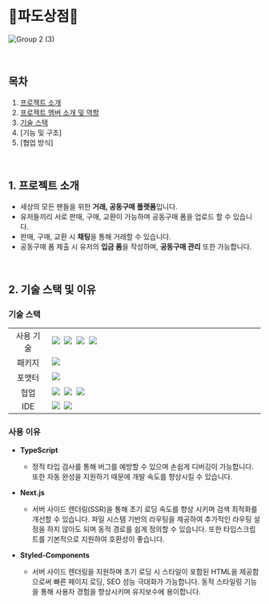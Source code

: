 <h1>🌊파도상점🌊</h1>

![Group 2 (3)](https://github.com/coo1river/PadoStore/assets/122965945/5fe9b7ca-54e5-4d0f-b466-068e56710d98)


<br>

## 목차

1. [프로젝트 소개](#intro)
2. [프로젝트 멤버 소개 및 역할](#team)
3. [기술 스택](#technology-stack)
4. [기능 및 구조]
5. [협업 방식]

<br>

## <span id="intro">1. 프로젝트 소개</span>

- 세상의 모든 팬들을 위한 **거래, 공동구매 플랫폼**입니다.
- 유저들끼리 서로 판매, 구매, 교환이 가능하며 공동구매 폼을 업로드 할 수 있습니다.
- 판매, 구매, 교환 시 **채팅**을 통해 거래할 수 있습니다.
- 공동구매 폼 제출 시 유저의 **입금 폼**을 작성하며, **공동구매 관리** 또한 가능합니다.

<br>

## <span id="technology-stack">2. 기술 스택 및 이유

### 기술 스택

<table>
	<tr>
		<td align="center" width="100px">사용 기술</td>
		<td width="800px">
      <img src="https://img.shields.io/badge/TypeScript-3178C6?style=for-the-badge&logo=TypeScript&logoColor=white"/>&nbsp
		<img src="https://img.shields.io/badge/Next.js-000000?style=for-the-badge&logo=Next.js&logoColor=white"/>&nbsp
		<img src="https://img.shields.io/badge/Zustand-ebc334?style=for-the-badge&logo=Zustand&logoColor=white"/>&nbsp
		<img src="https://img.shields.io/badge/styled--components-DB7093?style=for-the-badge&logo=styled-components&logoColor=white"/>&nbsp
		</td>
	</tr>
	<tr>
		<td align="center">패키지</td>
		<td>
			<img src="https://img.shields.io/badge/npm-CB3837?style=for-the-badge&logo=NPM&logoColor=ffffff"/>&nbsp
		</td>
	</tr>
	<tr>
		<td align="center">포맷터</td>
		<td>
			<img src="https://img.shields.io/badge/Prettier-373338?style=for-the-badge&logo=Prettier&logoColor=ffffff"/>&nbsp
		</td>
	</tr>
	<tr>
		<td align="center">협업</td>
		<td>
			<img src="https://img.shields.io/badge/GitHub-181717?style=for-the-badge&logo=GitHub&logoColor=white"/>&nbsp
			<img src="https://img.shields.io/badge/Notion-5a5d69?style=for-the-badge&logo=Notion&logoColor=white"/>&nbsp
			<img src="https://img.shields.io/badge/Discord-4263f5?style=for-the-badge&logo=Discord&logoColor=white"/>&nbsp
		</td>
	<tr>
		<td align="center">IDE</td>
		<td>
		<img src="https://img.shields.io/badge/VSCode-007ACC?style=for-the-badge&logo=Visual%20Studio%20Code&logoColor=white"/>&nbsp
    <img src="https://img.shields.io/badge/IntelliJ IDEA-000000?style=for-the-badge&logo=intellijidea&logoColor=white"/>&nbsp
	</tr>
</table>

### 사용 이유
- **TypeScript**
  - 정적 타입 검사를 통해 버그를 예방할 수 있으며 손쉽게 디버깅이 가능합니다. 또한 자동 완성을 지원하기 때문에 개발 속도를 향상시킬 수 있습니다.
  
- **Next.js**
  - 서버 사이드 렌더링(SSR)을 통해 초기 로딩 속도를 향상 시키며 검색 최적화를 개선할 수 있습니다. 파일 시스템 기반의 라우팅을 제공하여 추가적인 라우팅 설정을 하지 않아도 되며 동적 경로를 쉽게 정의할 수 있습니다. 또한 타입스크립트를 기본적으로 지원하여 호환성이 좋습니다.

- **Styled-Components**
  - 서버 사이드 렌더링을 지원하며 초기 로딩 시 스타일이 포함된 HTML을 제공함으로써 빠른 페이지 로딩, SEO 성능 극대화가 가능합니다. 동적 스타일링 기능을 통해 사용자 경험을 향상시키며 유지보수에 용이합니다.
